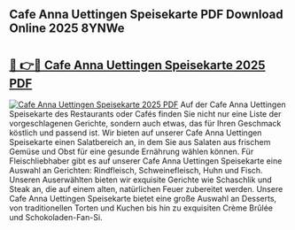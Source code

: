 ## Cafe Anna Uettingen Speisekarte PDF Download Online 2025 8YNWe

# <h2><a href="http://gc82w2.nevu.top/?p=Cafe+Anna+Uettingen+Speisekarte">🔗 👉🔴 Cafe Anna Uettingen Speisekarte 2025 PDF</a></h2>

[![Cafe Anna Uettingen Speisekarte 2025 PDF](https://i.imgur.com/dBaPXMq.png)](http://gc82w2.nevu.top/?p=Cafe+Anna+Uettingen+Speisekarte)
Auf der Cafe Anna Uettingen Speisekarte des Restaurants oder Cafés finden Sie nicht nur eine Liste der vorgeschlagenen Gerichte, sondern auch etwas, das für Ihren Geschmack köstlich und passend ist. Wir bieten auf unserer Cafe Anna Uettingen Speisekarte einen Salatbereich an, in dem Sie aus Salaten aus frischem Gemüse und Obst für eine gesunde Ernährung wählen können. Für Fleischliebhaber gibt es auf unserer Cafe Anna Uettingen Speisekarte eine Auswahl an Gerichten: Rindfleisch, Schweinefleisch, Huhn und Fisch. Unseren Auserwählten bieten wir exquisite Gerichte wie Schaschlik und Steak an, die auf einem alten, natürlichen Feuer zubereitet werden. Unsere Cafe Anna Uettingen Speisekarte bietet eine große Auswahl an Desserts, von traditionellen Torten und Kuchen bis hin zu exquisiten Crème Brûlée und Schokoladen-Fan-Si.
